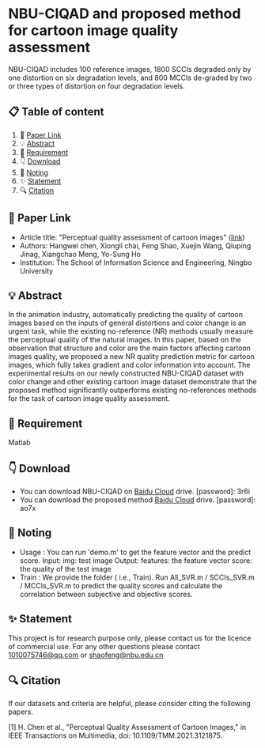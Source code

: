 # NBU-CIQAD and proposed method for cartoon image quality assessment
NBU-CIQAD includes 100 reference images, 1800 SCCIs degraded only by one distortion on six degradation levels, and 800 MCCIs de-graded by two or three types of distortion on four degradation levels. 
##  📋 Table of content
1. 📎 [Paper Link](#-paper-link)
2. 💡 [Abstract](#-abstract)
3. 📃 [Requirement](#-requirement)
4. 👇 [Download](#-download)
5. 🍎 [Noting](#-noting)
6. ✨ [Statement](#-statement)
7. 🔍 [Citation](#-citation)
## 📎 Paper Link
- Article title: "Perceptual quality assessment of cartoon images" ([link](https://ieeexplore.ieee.org/document/9585540))
- Authors: Hangwei chen, Xiongli chai, Feng Shao, Xuejin Wang, Qiuping Jinag, Xiangchao Meng, Yo-Sung Ho
- Institution: The School of Information Science and Engineering, Ningbo University
## 💡 Abstract
In the animation industry, automatically predicting the quality of cartoon images based on the inputs of general distortions and color change is an urgent task, while the existing no-reference (NR) methods usually measure the perceptual quality of the natural images. In this paper, based on the observation that structure and color are the main factors affecting cartoon images quality, we proposed a new NR quality prediction metric for cartoon images, which fully takes gradient and color information into account. The experimental results on our newly constructed NBU-CIQAD dataset with color change and other existing cartoon image dataset demonstrate that the proposed method significantly outperforms existing no-references methods for the task of cartoon image quality assessment.
## 📃 Requirement
Matlab
## 👇 Download
- You can download NBU-CIQAD on [Baidu Cloud](https://pan.baidu.com/s/1CO1i1rdzmpHXQY2gf04Rhw) drive. [password]: 3r6i
- You can download the proposed method [Baidu Cloud](https://pan.baidu.com/s/1tLsKhT-HwWGMMBZgLfKyXg) drive. [password]: ao7x
## 🍎 Noting 
- Usage :
   You can run 'demo.m' to get the feature vector and the predict score. 
   Input: 
        img: test image
   Output: 
        features: the feature vector
        score: the quality of the test image
- Train :
  We provide the folder ( i.e., Train).
  Run All_SVR.m / SCCIs_SVR.m / MCCIs_SVR.m to predict the quality scores and calculate the correlation 
  between subjective and objective scores.

## ✨ Statement
This project is for research purpose only, please contact us for the licence of commercial use. For any other questions please contact 1010075746@qq.com or shaofeng@nbu.edu.cn

## 🔍 Citation
If our datasets and criteria are helpful, please consider citing the following papers.

[1] H. Chen et al., "Perceptual Quality Assessment of Cartoon Images," in IEEE Transactions on Multimedia, doi: 10.1109/TMM.2021.3121875.
